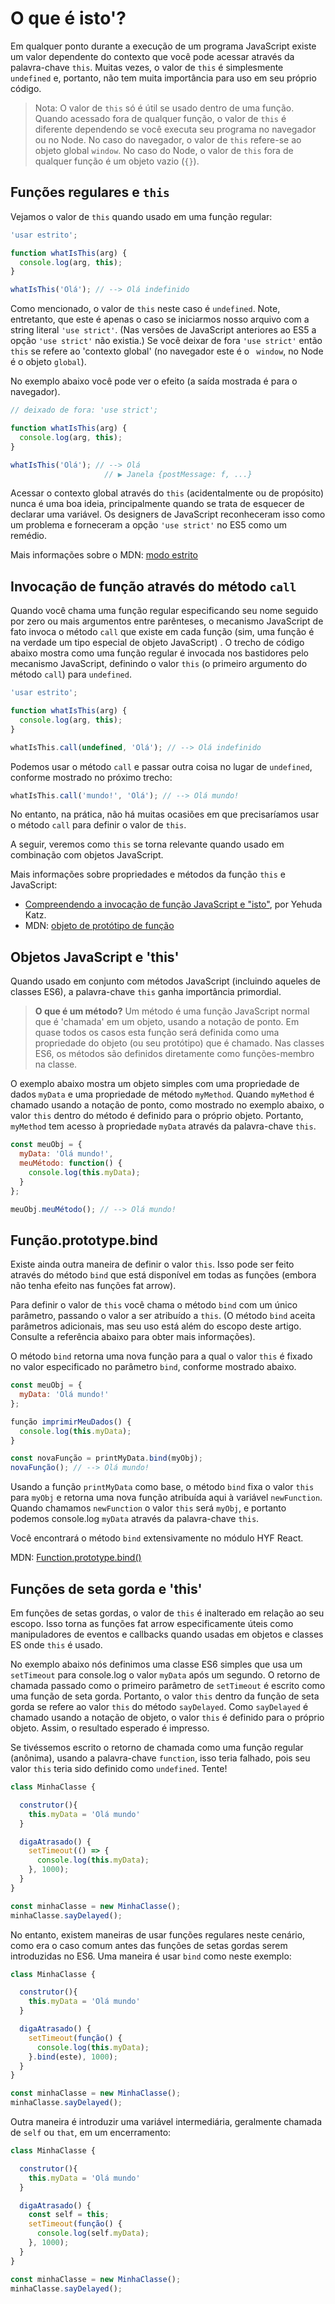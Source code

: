 # O que é isto'?

Em qualquer ponto durante a execução de um programa JavaScript existe um valor dependente do contexto que você pode acessar através da palavra-chave `this`. Muitas vezes, o valor de `this` é simplesmente `undefined` e, portanto, não tem muita importância para uso em seu próprio código.

> Nota: O valor de `this` só é útil se usado dentro de uma função. Quando acessado fora de qualquer função, o valor de `this` é diferente dependendo se você executa seu programa no navegador ou no Node. No caso do navegador, o valor de `this` refere-se ao objeto global `window`. No caso do Node, o valor de `this` fora de qualquer função é um objeto vazio (`{}`).

## Funções regulares e `this`

Vejamos o valor de `this` quando usado em uma função regular:

``` js
'usar estrito';

function whatIsThis(arg) {
  console.log(arg, this);
}

whatIsThis('Olá'); // --> Olá indefinido
```

Como mencionado, o valor de `this` neste caso é `undefined`. Note, entretanto, que este é apenas o caso se iniciarmos nosso arquivo com a string literal `'use strict'`. (Nas versões de JavaScript anteriores ao ES5 a opção `'use strict'` não existia.) Se você deixar de fora `'use strict'` então `this` se refere ao 'contexto global' (no navegador este é o ` window`, no Node é o objeto `global`).

No exemplo abaixo você pode ver o efeito (a saída mostrada é para o navegador).

``` js
// deixado de fora: 'use strict';

function whatIsThis(arg) {
  console.log(arg, this);
}

whatIsThis('Olá'); // --> Olá
                     // ▶︎ Janela {postMessage: f, ...}
```

Acessar o contexto global através do `this` (acidentalmente ou de propósito) nunca é uma boa ideia, principalmente quando se trata de esquecer de declarar uma variável. Os designers de JavaScript reconheceram isso como um problema e forneceram a opção `'use strict'` no ES5 como um remédio.

Mais informações sobre o MDN: [modo estrito](https://developer.mozilla.org/en-US/docs/Web/JavaScript/Reference/Strict_mode)

## Invocação de função através do método `call`

Quando você chama uma função regular especificando seu nome seguido por zero ou mais argumentos entre parênteses, o mecanismo JavaScript de fato invoca o método `call` que existe em cada função (sim, uma função é na verdade um tipo especial de objeto JavaScript) . O trecho de código abaixo mostra como uma função regular é invocada nos bastidores pelo mecanismo JavaScript, definindo o valor `this` (o primeiro argumento do método `call`) para `undefined`.

``` js
'usar estrito';

function whatIsThis(arg) {
  console.log(arg, this);
}

whatIsThis.call(undefined, 'Olá'); // --> Olá indefinido
```

Podemos usar o método `call` e passar outra coisa no lugar de `undefined`, conforme mostrado no próximo trecho:

``` js
whatIsThis.call('mundo!', 'Olá'); // --> Olá mundo!
```

No entanto, na prática, não há muitas ocasiões em que precisaríamos usar o método `call` para definir o valor de `this`.

A seguir, veremos como `this` se torna relevante quando usado em combinação com objetos JavaScript.

Mais informações sobre propriedades e métodos da função `this` e JavaScript:

- [Compreendendo a invocação de função JavaScript e "isto"](http://yehudakatz.com/2011/08/11/understanding-javascript-function-invocation-and-this/), por Yehuda Katz.
- MDN: [objeto de protótipo de função](https://developer.mozilla.org/en-US/docs/Web/JavaScript/Reference/Global_Objects/Function#Function_prototype_object)

## Objetos JavaScript e 'this'

Quando usado em conjunto com métodos JavaScript (incluindo aqueles de classes ES6), a palavra-chave `this` ganha importância primordial.

> **O que é um método?** Um método é uma função JavaScript normal que é 'chamada' em um objeto, usando a notação de ponto. Em quase todos os casos esta função será definida como uma propriedade do objeto (ou seu protótipo) que é chamado. Nas classes ES6, os métodos são definidos diretamente como funções-membro na classe.

O exemplo abaixo mostra um objeto simples com uma propriedade de dados `myData` e uma propriedade de método `myMethod`. Quando `myMethod` é chamado usando a notação de ponto, como mostrado no exemplo abaixo, o valor `this` dentro do método é definido para o próprio objeto. Portanto, `myMethod` tem acesso à propriedade `myData` através da palavra-chave `this`.

``` js
const meuObj = {
  myData: 'Olá mundo!',
  meuMétodo: function() {
    console.log(this.myData);
  }
};

meuObj.meuMétodo(); // --> Olá mundo!
```

## Função.prototype.bind

Existe ainda outra maneira de definir o valor `this`. Isso pode ser feito através do método `bind` que está disponível em todas as funções (embora não tenha efeito nas funções fat arrow).

Para definir o valor de `this` você chama o método `bind` com um único parâmetro, passando o valor a ser atribuído a `this`. (O método `bind` aceita parâmetros adicionais, mas seu uso está além do escopo deste artigo. Consulte a referência abaixo para obter mais informações).

O método `bind` retorna uma nova função para a qual o valor `this` é fixado no valor especificado no parâmetro `bind`, conforme mostrado abaixo.

``` js
const meuObj = {
  myData: 'Olá mundo!'
};

função imprimirMeuDados() {
  console.log(this.myData);
}

const novaFunção = printMyData.bind(myObj);
novaFunção(); // --> Olá mundo!
```

Usando a função `printMyData` como base, o método `bind` fixa o valor `this` para `myObj` e retorna uma nova função atribuída aqui à variável `newFunction`. Quando chamamos `newFunction` o valor `this` será `myObj`, e portanto podemos console.log `myData` através da palavra-chave `this`.

Você encontrará o método `bind` extensivamente no módulo HYF React.

MDN: [Function.prototype.bind()](https://developer.mozilla.org/en-US/docs/Web/JavaScript/Reference/Global_objects/Function/bind)

## Funções de seta gorda e 'this'

Em funções de setas gordas, o valor de `this` é inalterado em relação ao seu escopo. Isso torna as funções fat arrow especificamente úteis como manipuladores de eventos e callbacks quando usadas em objetos e classes ES onde `this` é usado.

No exemplo abaixo nós definimos uma classe ES6 simples que usa um `setTimeout` para console.log o valor `myData` após um segundo. O retorno de chamada passado como o primeiro parâmetro de `setTimeout` é escrito como uma função de seta gorda. Portanto, o valor `this` dentro da função de seta gorda se refere ao valor `this` do método `sayDelayed`. Como `sayDelayed` é chamado usando a notação de objeto, o valor `this` é definido para o próprio objeto. Assim, o resultado esperado é impresso.

Se tivéssemos escrito o retorno de chamada como uma função regular (anônima), usando a palavra-chave `function`, isso teria falhado, pois seu valor `this` teria sido definido como `undefined`. Tente!

``` js
class MinhaClasse {

  construtor(){
    this.myData = 'Olá mundo'
  }

  digaAtrasado() {
    setTimeout(() => {
      console.log(this.myData);
    }, 1000);
  }
}

const minhaClasse = new MinhaClasse();
minhaClasse.sayDelayed();
```

No entanto, existem maneiras de usar funções regulares neste cenário, como era o caso comum antes das funções de setas gordas serem introduzidas no ES6. Uma maneira é usar `bind` como neste exemplo:

``` js
class MinhaClasse {

  construtor(){
    this.myData = 'Olá mundo'
  }

  digaAtrasado() {
    setTimeout(função() {
      console.log(this.myData);
    }.bind(este), 1000);
  }
}

const minhaClasse = new MinhaClasse();
minhaClasse.sayDelayed();
```

Outra maneira é introduzir uma variável intermediária, geralmente chamada de `self` ou `that`, em um encerramento:

``` js
class MinhaClasse {

  construtor(){
    this.myData = 'Olá mundo'
  }

  digaAtrasado() {
    const self = this;
    setTimeout(função() {
      console.log(self.myData);
    }, 1000);
  }
}

const minhaClasse = new MinhaClasse();
minhaClasse.sayDelayed();
```